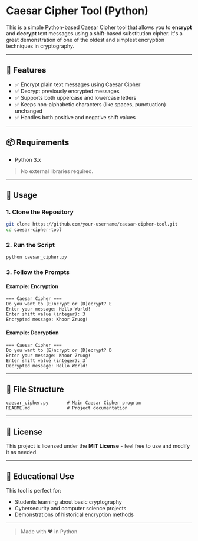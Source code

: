 # Caesar Cipher Tool (Python)

This is a simple Python-based Caesar Cipher tool that allows you to **encrypt** and **decrypt** text messages using a shift-based substitution cipher. It's a great demonstration of one of the oldest and simplest encryption techniques in cryptography.

---

## 🔐 Features

- ✅ Encrypt plain text messages using Caesar Cipher  
- ✅ Decrypt previously encrypted messages  
- ✅ Supports both uppercase and lowercase letters  
- ✅ Keeps non-alphabetic characters (like spaces, punctuation) unchanged  
- ✅ Handles both positive and negative shift values  

---

## 📦 Requirements

- Python 3.x  
> No external libraries required.

---

## 🚀 Usage

### 1. Clone the Repository

```bash
git clone https://github.com/your-username/caesar-cipher-tool.git
cd caesar-cipher-tool
```

### 2. Run the Script

```bash
python caesar_cipher.py
```

### 3. Follow the Prompts

#### Example: Encryption

```
=== Caesar Cipher ===
Do you want to (E)ncrypt or (D)ecrypt? E
Enter your message: Hello World!
Enter shift value (integer): 3
Encrypted message: Khoor Zruog!
```

#### Example: Decryption

```
=== Caesar Cipher ===
Do you want to (E)ncrypt or (D)ecrypt? D
Enter your message: Khoor Zruog!
Enter shift value (integer): 3
Decrypted message: Hello World!
```

---

## 📁 File Structure

```
caesar_cipher.py       # Main Caesar Cipher program
README.md              # Project documentation
```

---

## 📜 License

This project is licensed under the **MIT License** - feel free to use and modify it as needed.

---

## 🧠 Educational Use

This tool is perfect for:

- Students learning about basic cryptography  
- Cybersecurity and computer science projects  
- Demonstrations of historical encryption methods  

---

> Made with ❤️ in Python
